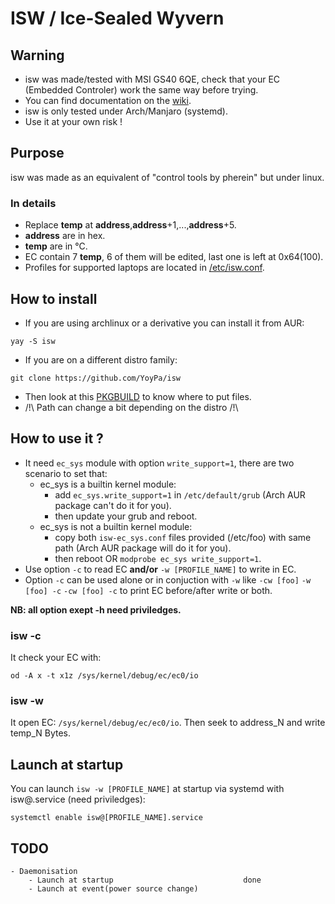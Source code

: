 # ISW / Ice-Sealed Wyvern

## Warning
- isw was made/tested with MSI GS40 6QE, check that your EC (Embedded Controler) work the same way before trying.
- You can find documentation on the <a href="https://github.com/YoyPa/isw/wiki/How-EC-work-(for-GS40-6QE-at-least)">wiki</a>.
- isw is only tested under Arch/Manjaro (systemd).
- Use it at your own risk !

## Purpose
isw was made as an equivalent of "control tools by pherein" but under linux.

### In details
- Replace <b>temp</b> at <b>address</b>,<b>address</b>+1,...,<b>address</b>+5.
- <b>address</b> are in hex.
- <b>temp</b> are in °C.
- EC contain 7 <b>temp</b>, 6 of them will be edited, last one is left at 0x64(100).
- Profiles for supported laptops are located in <a href="https://github.com/YoyPa/isw/blob/master/etc/isw.conf">/etc/isw.conf</a>.

## How to install
- If you are using archlinux or a derivative you can install it from AUR:
```
yay -S isw
```
- If you are on a different distro family:
```
git clone https://github.com/YoyPa/isw
```
- Then look at this <a href="https://aur.archlinux.org/cgit/aur.git/tree/PKGBUILD?h=isw">PKGBUILD</a> to know where to put files.
- /!\ Path can change a bit depending on the distro /!\

## How to use it ?
- It need ```ec_sys``` module with option ```write_support=1```, there are two scenario to set that:
  - ec_sys is a builtin kernel module:
    - add ```ec_sys.write_support=1``` in ```/etc/default/grub``` (Arch AUR package can't do it for you).
    - then update your grub and reboot.
  - ec_sys is not a builtin kernel module:
    - copy both ```isw-ec_sys.conf``` files provided (/etc/foo) with same path (Arch AUR package will do it for you).
    - then reboot OR ```modprobe ec_sys write_support=1```.
- Use option ```-c``` to read EC <b>and/or</b> ```-w [PROFILE_NAME]``` to write in EC.
- Option ```-c``` can be used alone or in conjuction with ```-w``` like ```-cw [foo]``` ```-w [foo] -c``` ```-cw [foo] -c``` to print EC before/after write or both.

<b>NB: all option exept -h need priviledges.</b>

### isw -c
It check your EC with:
```
od -A x -t x1z /sys/kernel/debug/ec/ec0/io
```

### isw -w
It open EC: ```/sys/kernel/debug/ec/ec0/io```.
Then seek to address_N and write temp_N Bytes.

## Launch at startup
You can launch ```isw -w [PROFILE_NAME]``` at startup via systemd with isw@.service (need priviledges):
```
systemctl enable isw@[PROFILE_NAME].service
```

## TODO
```
- Daemonisation
	- Launch at startup								done
	- Launch at event(power source change)
```
